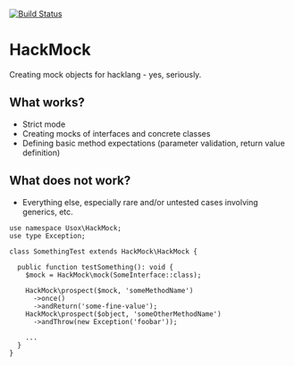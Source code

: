 [![Build Status](https://travis-ci.org/usox/hackmock.svg?branch=master)](https://travis-ci.org/usox/hackmock)

# HackMock

Creating mock objects for hacklang - yes, seriously.

## What works?

- Strict mode
- Creating mocks of interfaces and concrete classes
- Defining basic method expectations (parameter validation, return value definition)

## What does not work?

- Everything else, especially rare and/or untested cases involving generics, etc.


```hack
use namespace Usox\HackMock;
use type Exception;

class SomethingTest extends HackMock\HackMock {

  public function testSomething(): void {
    $mock = HackMock\mock(SomeInterface::class);
    
    HackMock\prospect($mock, 'someMethodName')
      ->once()
      ->andReturn('some-fine-value');
    HackMock\prospect($object, 'someOtherMethodName')
      ->andThrow(new Exception('foobar'));

    ...
  }
}
```